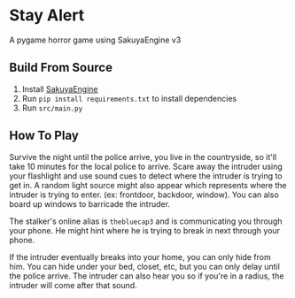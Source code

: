 # Stay Alert
A pygame horror game using SakuyaEngine v3

## Build From Source
1. Install [SakuyaEngine](https://github.com/novialriptide/SakuyaEngine)
2. Run `pip install requirements.txt` to install dependencies
3. Run `src/main.py`

## How To Play
Survive the night until the police arrive, you live in the countryside, so it'll take 10 minutes for the local police to arrive. Scare away the intruder using your flashlight and use sound cues to detect where the intruder is trying to get in. A random light source might also appear which represents where the intruder is trying to enter. (ex: frontdoor, backdoor, window). You can also board up windows to barricade the intruder. 

The stalker's online alias is `thebluecap3` and is communicating you through your phone. He might hint where he is trying to break in next through your phone.

If the intruder eventually breaks into your home, you can only hide from him. You can hide under your bed, closet, etc, but you can only delay until the police arrive. The intruder can also hear you so if you're in a radius, the intruder will come after that sound.